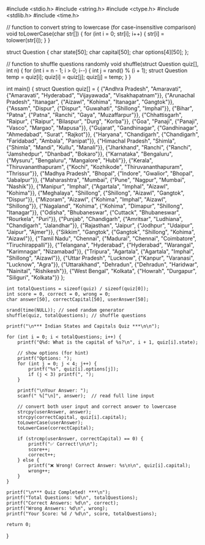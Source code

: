 #include <stdio.h>
#include <string.h>
#include <ctype.h>
#include <stdlib.h>
#include <time.h>

// function to convert string to lowercase (for case-insensitive comparison)
void toLowerCase(char str[]) {
    for (int i = 0; str[i]; i++) {
        str[i] = tolower(str[i]);
    }
}

struct Question {
    char state[50];
    char capital[50];
    char options[4][50];
};

// function to shuffle questions randomly
void shuffle(struct Question quiz[], int n) {
    for (int i = n - 1; i > 0; i--) {
        int j = rand() % (i + 1);
        struct Question temp = quiz[i];
        quiz[i] = quiz[j];
        quiz[j] = temp;
    }
}

int main() {
    struct Question quiz[] = {
        {"Andhra Pradesh", "Amaravati", {"Amaravati", "Hyderabad", "Vijayawada", "Visakhapatnam"}},
        {"Arunachal Pradesh", "Itanagar", {"Aizawl", "Kohima", "Itanagar", "Gangtok"}},
        {"Assam", "Dispur", {"Dispur", "Guwahati", "Shillong", "Imphal"}},
        {"Bihar", "Patna", {"Patna", "Ranchi", "Gaya", "Muzaffarpur"}},
        {"Chhattisgarh", "Raipur", {"Raipur", "Bilaspur", "Durg", "Korba"}},
        {"Goa", "Panaji", {"Panaji", "Vasco", "Margao", "Mapusa"}},
        {"Gujarat", "Gandhinagar", {"Gandhinagar", "Ahmedabad", "Surat", "Rajkot"}},
        {"Haryana", "Chandigarh", {"Chandigarh", "Faridabad", "Ambala", "Panipat"}},
        {"Himachal Pradesh", "Shimla", {"Shimla", "Mandi", "Kullu", "Manali"}},
        {"Jharkhand", "Ranchi", {"Ranchi", "Jamshedpur", "Dhanbad", "Bokaro"}},
        {"Karnataka", "Bengaluru", {"Mysuru", "Bengaluru", "Mangalore", "Hubli"}},
        {"Kerala", "Thiruvananthapuram", {"Kochi", "Kozhikode", "Thiruvananthapuram", "Thrissur"}},
        {"Madhya Pradesh", "Bhopal", {"Indore", "Gwalior", "Bhopal", "Jabalpur"}},
        {"Maharashtra", "Mumbai", {"Pune", "Nagpur", "Mumbai", "Nashik"}},
        {"Manipur", "Imphal", {"Agartala", "Imphal", "Aizawl", "Kohima"}},
        {"Meghalaya", "Shillong", {"Shillong", "Aizawl", "Gangtok", "Dispur"}},
        {"Mizoram", "Aizawl", {"Kohima", "Imphal", "Aizawl", "Shillong"}},
        {"Nagaland", "Kohima", {"Kohima", "Dimapur", "Shillong", "Itanagar"}},
        {"Odisha", "Bhubaneswar", {"Cuttack", "Bhubaneswar", "Rourkela", "Puri"}},
        {"Punjab", "Chandigarh", {"Amritsar", "Ludhiana", "Chandigarh", "Jalandhar"}},
        {"Rajasthan", "Jaipur", {"Jodhpur", "Udaipur", "Jaipur", "Ajmer"}},
        {"Sikkim", "Gangtok", {"Gangtok", "Shillong", "Kohima", "Aizawl"}},
        {"Tamil Nadu", "Chennai", {"Madurai", "Chennai", "Coimbatore", "Tiruchirappalli"}},
        {"Telangana", "Hyderabad", {"Hyderabad", "Warangal", "Karimnagar", "Nizamabad"}},
        {"Tripura", "Agartala", {"Agartala", "Imphal", "Shillong", "Aizawl"}},
        {"Uttar Pradesh", "Lucknow", {"Kanpur", "Varanasi", "Lucknow", "Agra"}},
        {"Uttarakhand", "Dehradun", {"Dehradun", "Haridwar", "Nainital", "Rishikesh"}},
        {"West Bengal", "Kolkata", {"Howrah", "Durgapur", "Siliguri", "Kolkata"}}
    };

    int totalQuestions = sizeof(quiz) / sizeof(quiz[0]);
    int score = 0, correct = 0, wrong = 0;
    char answer[50], correctCapital[50], userAnswer[50];

    srand(time(NULL)); // seed random generator
    shuffle(quiz, totalQuestions); // shuffle questions

    printf("\n*** Indian States and Capitals Quiz ***\n\n");

    for (int i = 0; i < totalQuestions; i++) {
        printf("Q%d: What is the capital of %s?\n", i + 1, quiz[i].state);

        // show options (for hint)
        printf("Options: ");
        for (int j = 0; j < 4; j++) {
            printf("%s", quiz[i].options[j]);
            if (j < 3) printf(", ");
        }

        printf("\nYour Answer: ");
        scanf(" %[^\n]", answer);  // read full line input

        // convert both user input and correct answer to lowercase
        strcpy(userAnswer, answer);
        strcpy(correctCapital, quiz[i].capital);
        toLowerCase(userAnswer);
        toLowerCase(correctCapital);

        if (strcmp(userAnswer, correctCapital) == 0) {
            printf("✅ Correct!\n\n");
            score++;
            correct++;
        } else {
            printf("❌ Wrong! Correct Answer: %s\n\n", quiz[i].capital);
            wrong++;
        }
    }

    printf("\n*** Quiz Completed! ***\n");
    printf("Total Questions: %d\n", totalQuestions);
    printf("Correct Answers: %d\n", correct);
    printf("Wrong Answers: %d\n", wrong);
    printf("Your Score: %d / %d\n", score, totalQuestions);

    return 0;
}
